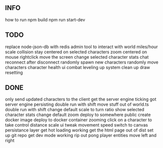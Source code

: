 ## INFO
how to run
npm build
npm run start-dev

## TODO
replace node-json-db with redis
admin tool to interact with world
miles/hour scale
collision
stay centered on selected characters
zoom centered on mouse
rightclick move the screen
change selected character stats
chat
reconnect after disconnect
randomly spawn new characters
randomly move characters
character health ui
combat
leveling up system
clean up draw resetting

## DONE
only send updated characters to the client
get the server engine ticking
got server engine persisting
double run with shift
move stuff out of world.ts
double run with shift
change default scale to turn ratio
show selected character stats
change default zoom
deploy to somewhere public
create docker image
deploy to docker container
zooming
click on a character to take control
distance scale ui
tweak movement speed
switch to canvas
persistance layer
get hot loading working
get the html page out of dist
set up git repo
get dev mode working
rip out pong
player entities
move left and right
